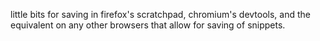 little bits for saving in firefox's scratchpad, chromium's devtools, and the equivalent on any other browsers that allow for saving of snippets.


